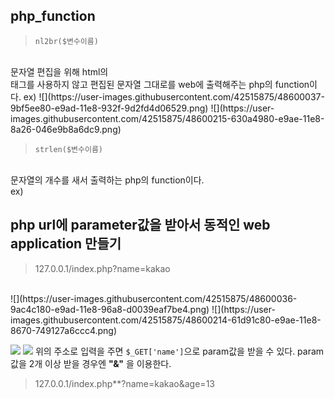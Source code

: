 ## php_function
> ```nl2br($변수이름)```
<br>
문자열 편집을 위해 html의 <br>태그를 사용하지 않고 편집된 문자열 그대로를 web에 출력해주는 php의 function이다.
ex)
![](https://user-images.githubusercontent.com/42515875/48600037-9bf5ee80-e9ad-11e8-932f-9d2fd4d06529.png)
![](https://user-images.githubusercontent.com/42515875/48600215-630a4980-e9ae-11e8-8a26-046e9b8a6dc9.png)

>```strlen($변수이름)```
<br>
문자열의 개수를 새서 출력하는 php의 function이다.<br>
ex) 

## php url에 parameter값을 받아서 동적인 web application 만들기

> 127.0.0.1/index.php?name=kakao
<br>
![](https://user-images.githubusercontent.com/42515875/48600036-9ac4c180-e9ad-11e8-96a8-d0039eaf7be4.png)
![](https://user-images.githubusercontent.com/42515875/48600214-61d91c80-e9ae-11e8-8670-749127a6ccc4.png)

![](https://user-images.githubusercontent.com/42515875/48600034-98fafe00-e9ad-11e8-9f84-c85a504f65f2.png)
![](https://user-images.githubusercontent.com/42515875/48600219-64d40d00-e9ae-11e8-83c7-a2d362b62c12.png)
위의 주소로 입력을 주면 ```$_GET['name']```으로 param값을 받을 수 있다.
param값을 2개 이상 받을 경우엔 **"&"** 을 이용한다.
<br>
> 127.0.0.1/index.php**?name=kakao&age=13
